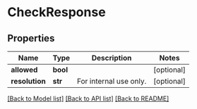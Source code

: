 # CheckResponse


## Properties
Name | Type | Description | Notes
------------ | ------------- | ------------- | -------------
**allowed** | **bool** |  | [optional] 
**resolution** | **str** | For internal use only. | [optional] 

[[Back to Model list]](../README.md#documentation-for-models) [[Back to API list]](../README.md#documentation-for-api-endpoints) [[Back to README]](../README.md)



